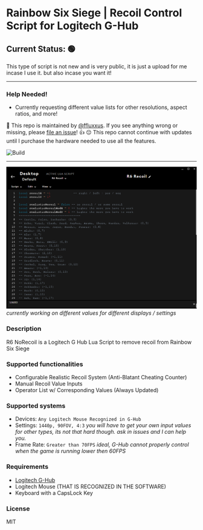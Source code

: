 # Rainbow Six Siege | Recoil Control Script for Logitech G-Hub
## Current Status: 🟢
This type of script is not new and is very public, it is just a upload for me incase I use it. but also incase you want it!

---

### Help Needed!
- Currently requesting different value lists for other resolutions, aspect ratios, and more!

:wave: This repo is maintained by [@ffluxxus](https://github.com/ffluxxus). If you see anything wrong or missing, please [file an issue](https://github.com/ffluxxus/r6-norecoil/issues/new/choose)! :+1:
😔 This repo cannot continue with updates until I purchase the hardware needed to use all the features.

![Build](https://github.com/ffluxxus/unity-headunit/actions/workflows/main.yml/badge.svg)

---

![ShowcaseImage](https://github.com/ffluxxus/r6-norecoil/blob/main/image_2024-08-22_165511096.png?raw=true)
*currently working on different values for different displays / settings*

### Description
R6 NoRecoil is a Logitech G Hub Lua Script to remove recoil from Rainbow Six Siege

### Supported functionalities
 - Configurable Realistic Recoil System (Anti-Blatant Cheating Counter)
 - Manual Recoil Value Inputs
 - Operator List w/ Corresponding Values (Always Updated)

### Supported systems
 - Devices: `Any Logitech Mouse Recognized in G-Hub`
 - Settings: `1440p, 90FOV, 4:3` *you will have to get your own input values for other types, its not that hard though. ask in issues and I can help you.*
 - Frame Rate: `Greater than 70FPS` *ideal, G-Hub cannot properly control when the game is running lower then 60FPS*

### Requirements
 - [Logitech G-Hub](https://www.logitechg.com/en-us/innovation/g-hub.html)
 - Logitech Mouse (THAT IS RECOGNIZED IN THE SOFTWARE)
 - Keyboard with a CapsLock Key

### License
MIT
